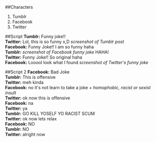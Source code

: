 ##Characters
1. Tumblr
2. Facebook
3. Twitter

##Script
**Tumblr:**  Funny joke!!
<br>
**Twitter:**  Lol, this is so funny x,D *screenshot of Tumblr post*
<br>
**Facebook:** Funny Joke!! I am so funny haha
<br>
**Tumblr:**  *screenshot of Facebook funny joke* HAHA!
<br>
**Twitter:** Funny Joke!! So original haha
<br>
**Facebook:** Looool look what I found *screenshot of Twitter's funny joke*


##Script 2
**Facebook:** Bad Joke
<br>
**Tumblr:** This is offensive
<br>
**Twitter:** meh kinda
<br>
**Facebook:**  no it's not learn to take a joke *+ homophobic, racist or sexist insult* 
<br>
**Twitter:** ok now this is offensive
<br>
**Facebook:** na
<br>
**Twitter:** ya
<br>
**Tumblr:** GO KILL YOSELF YO RACIST SCUM
<br>
**Twitter:** ok now lets relax
<br>
**Facebook:** NO
<br>
**Tumblr:** NO
<br>
**Twitter:** alright now
